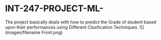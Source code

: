 # INT-247-PROJECT-ML-
The project basically deals with how to predict the Grade of student based upon their performances using Different Clssification Techniques.
![](images/filename Front.png)

